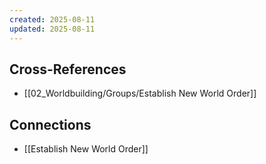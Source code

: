 ```yaml
---
created: 2025-08-11
updated: 2025-08-11
---
```




## Cross-References

- [[02_Worldbuilding/Groups/Establish New World Order]]


## Connections

- [[Establish New World Order]]
